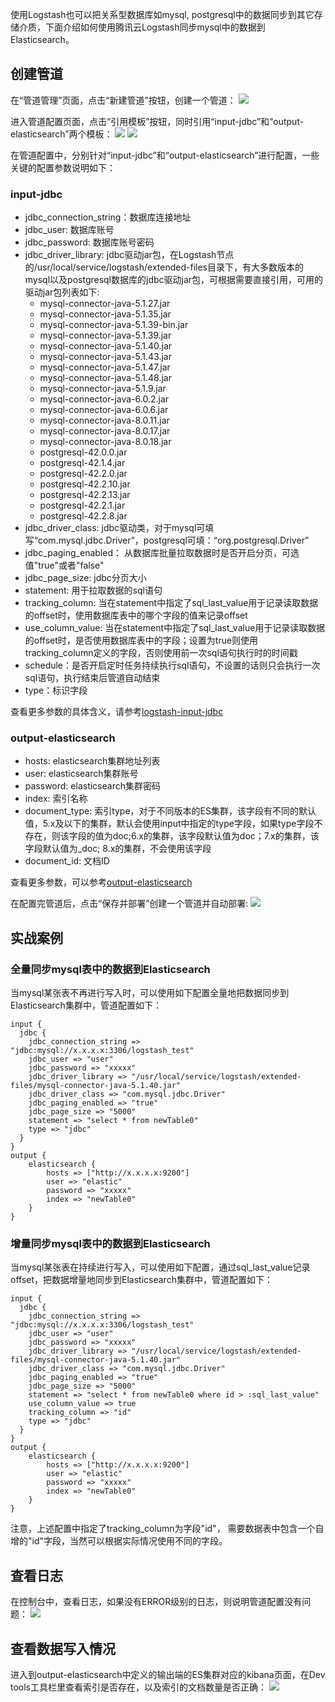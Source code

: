使用Logstash也可以把关系型数据库如mysql, postgresql中的数据同步到其它存储介质，下面介绍如何使用腾讯云Logstash同步mysql中的数据到Elasticsearch。

## 创建管道
在“管道管理”页面，点击“新建管道”按钮，创建一个管道：
![](https://main.qcloudimg.com/raw/4c13071ced72ce67a44092064e14b77f.png)

进入管道配置页面，点击“引用模板”按钮，同时引用“input-jdbc”和“output-elasticsearch”两个模板：
![](https://main.qcloudimg.com/raw/d9f18aae57a8d6c995633b5d9bda3df6.png)
![](https://main.qcloudimg.com/raw/beaa5a9747304572b81227604d253214.png)

在管道配置中，分别针对“input-jdbc”和“output-elasticsearch”进行配置，一些关键的配置参数说明如下：

### input-jdbc

* jdbc\_connection\_string：数据库连接地址
* jdbc\_user: 数据库账号
* jdbc\_password: 数据库账号密码
* jdbc\_driver_library: jdbc驱动jar包，在Logstash节点的/usr/local/service/logstash/extended-files目录下，有大多数版本的mysql以及postgresql数据库的jdbc驱动jar包，可根据需要直接引用，可用的驱动jar包列表如下:
	- mysql-connector-java-5.1.27.jar
	- mysql-connector-java-5.1.35.jar
	- mysql-connector-java-5.1.39-bin.jar
	- mysql-connector-java-5.1.39.jar
	- mysql-connector-java-5.1.40.jar
	- mysql-connector-java-5.1.43.jar
	- mysql-connector-java-5.1.47.jar
	- mysql-connector-java-5.1.48.jar
	- mysql-connector-java-5.1.9.jar
	- mysql-connector-java-6.0.2.jar
	- mysql-connector-java-6.0.6.jar
	- mysql-connector-java-8.0.11.jar
	- mysql-connector-java-8.0.17.jar
	- mysql-connector-java-8.0.18.jar
	- postgresql-42.0.0.jar
	- postgresql-42.1.4.jar
	- postgresql-42.2.0.jar
	- postgresql-42.2.10.jar
	- postgresql-42.2.13.jar
	- postgresql-42.2.1.jar
	- postgresql-42.2.8.jar
* jdbc\_driver\_class: jdbc驱动类，对于mysql可填写“com.mysql.jdbc.Driver”，postgresql可填：“org.postgresql.Driver”
* jdbc\_paging\_enabled： 从数据库批量拉取数据时是否开启分页，可选值"true"或者"false"
* jdbc\_page\_size: jdbc分页大小
* statement: 用于拉取数据的sql语句
* tracking\_column: 当在statement中指定了sql\_last\_value用于记录读取数据的offset时，使用数据库表中的哪个字段的值来记录offset
* use\_column\_value: 当在statement中指定了sql\_last\_value用于记录读取数据的offset时，是否使用数据库表中的字段；设置为true则使用tracking_column定义的字段，否则使用前一次sql语句执行时的时间戳
* schedule：是否开启定时任务持续执行sql语句，不设置的话则只会执行一次sql语句，执行结束后管道自动结束
* type：标识字段

查看更多参数的具体含义，请参考[logstash-input-jdbc](https://www.elastic.co/guide/en/logstash/7.10/plugins-inputs-jdbc.html#plugins-inputs-jdbc-tracking_column)

### output-elasticsearch

* hosts: elasticsearch集群地址列表
* user: elasticsearch集群账号
* password: elasticsearch集群密码
* index: 索引名称
* document\_type: 索引type，对于不同版本的ES集群，该字段有不同的默认值，5.x及以下的集群，默认会使用input中指定的type字段，如果type字段不存在，则该字段的值为doc;6.x的集群，该字段默认值为doc；7.x的集群，该字段默认值为_doc; 8.x的集群，不会使用该字段
* document_id: 文档ID

查看更多参数，可以参考[output-elasticsearch](https://www.elastic.co/guide/en/logstash/7.10/plugins-outputs-elasticsearch.html)

在配置完管道后，点击“保存并部署”创建一个管道并自动部署:
![](https://main.qcloudimg.com/raw/fb4a7d0144255af5a11f44d9966c866b.png)

## 实战案例

### 全量同步mysql表中的数据到Elasticsearch
当mysql某张表不再进行写入时，可以使用如下配置全量地把数据同步到Elasticsearch集群中，管道配置如下：

```
input {
  jdbc {
    jdbc_connection_string => "jdbc:mysql://x.x.x.x:3306/logstash_test"
    jdbc_user => "user"
    jdbc_password => "xxxxx"
    jdbc_driver_library => "/usr/local/service/logstash/extended-files/mysql-connector-java-5.1.40.jar"
    jdbc_driver_class => "com.mysql.jdbc.Driver"
    jdbc_paging_enabled => "true"
    jdbc_page_size => "5000"
    statement => "select * from newTable0"
    type => "jdbc"
  }
}
output {
    elasticsearch {
        hosts => ["http://x.x.x.x:9200"]
        user => "elastic"
        password => "xxxxx"
        index => "newTable0"
    }
}
```

### 增量同步mysql表中的数据到Elasticsearch
当mysql某张表在持续进行写入，可以使用如下配置，通过sql\_last\_value记录offset，把数据增量地同步到Elasticsearch集群中，管道配置如下：

```
input {
  jdbc {
    jdbc_connection_string => "jdbc:mysql://x.x.x.x:3306/logstash_test"
    jdbc_user => "user"
    jdbc_password => "xxxxx"
    jdbc_driver_library => "/usr/local/service/logstash/extended-files/mysql-connector-java-5.1.40.jar"
    jdbc_driver_class => "com.mysql.jdbc.Driver"
    jdbc_paging_enabled => "true"
    jdbc_page_size => "5000"
    statement => "select * from newTable0 where id > :sql_last_value"
    use_column_value => true
    tracking_column => "id"
    type => "jdbc"
  }
}
output {
    elasticsearch {
        hosts => ["http://x.x.x.x:9200"]
        user => "elastic"
        password => "xxxxx"
        index => "newTable0"
    }
}
```
注意，上述配置中指定了tracking_column为字段"id"， 需要数据表中包含一个自增的"id"字段，当然可以根据实际情况使用不同的字段。


## 查看日志
在控制台中，查看日志，如果没有ERROR级别的日志，则说明管道配置没有问题：
![](https://main.qcloudimg.com/raw/5e7e57882ac53f446b7e108b767a3c4e.png)

## 查看数据写入情况
进入到output-elasticsearch中定义的输出端的ES集群对应的kibana页面，在Dev tools工具栏里查看索引是否存在，以及索引的文档数量是否正确：
![](https://main.qcloudimg.com/raw/015063d8147cbd78ed18f046417b7a7a.png)